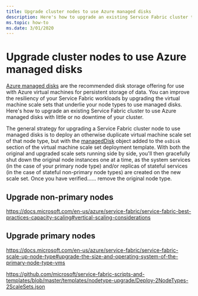 ```yaml
---
title: Upgrade cluster nodes to use Azure managed disks 
description: Here's how to upgrade an existing Service Fabric cluster to use Azure managed disks with little or no downtime of your cluster.
ms.topic: how-to
ms.date: 3/01/2020
---
```

# Upgrade cluster nodes to use Azure managed disks

[Azure managed disks](../virtual-machines/windows/managed-disks-overview.md) are the recommended disk storage offering for use with Azure virtual machines for persistent storage of data. You can improve the resiliency of your Service Fabric workloads by upgrading the virtual machine scale sets that underlie your node types to use managed disks. Here's how to upgrade an existing Service Fabric cluster to use Azure managed disks with little or no downtime of your cluster.

The general strategy for upgrading a Service Fabric cluster node to use managed disks is to deploy an otherwise duplicate virtual machine scale set of that node type, but with the [managedDisk](https://docs.microsoft.com/en-us/azure/templates/microsoft.compute/2019-07-01/virtualmachinescalesets/virtualmachines#ManagedDiskParameters) object added to the `osDisk` section of the virtual machine scale set deployment template. With both the original and upgraded scale sets running side by side, you'll then gracefully shut down the original node instances one at a time, as the system services (in the case of your primary node type) and/or replicas of stateful services (in the case of stateful non-primary node types) are created on the new scale set. Once you have verified...... remove the original node type.

## Upgrade non-primary nodes

https://docs.microsoft.com/en-us/azure/service-fabric/service-fabric-best-practices-capacity-scaling#vertical-scaling-considerations

## Upgrade primary nodes

https://docs.microsoft.com/en-us/azure/service-fabric/service-fabric-scale-up-node-type#upgrade-the-size-and-operating-system-of-the-primary-node-type-vms

https://github.com/microsoft/service-fabric-scripts-and-templates/blob/master/templates/nodetype-upgrade/Deploy-2NodeTypes-2ScaleSets.json